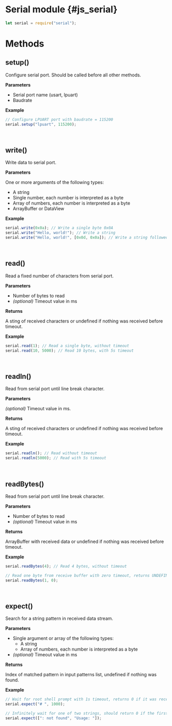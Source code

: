 # Serial module {#js_serial}

```js
let serial = require("serial");
```
# Methods

## setup()
Configure serial port. Should be called before all other methods.

**Parameters**

- Serial port name (usart, lpuart)
- Baudrate

**Example**

```js
// Configure LPUART port with baudrate = 115200
serial.setup("lpuart", 115200);
```

<br>

## write()
Write data to serial port.

**Parameters**

One or more arguments of the following types:
- A string
- Single number, each number is interpreted as a byte
- Array of numbers, each number is interpreted as a byte
- ArrayBuffer or DataView

**Example**

```js
serial.write(0x0a); // Write a single byte 0x0A
serial.write("Hello, world!"); // Write a string
serial.write("Hello, world!", [0x0d, 0x0a]); // Write a string followed by two bytes
```

<br>

## read()
Read a fixed number of characters from serial port.

**Parameters**

- Number of bytes to read
- *(optional)* Timeout value in ms

**Returns**

A sting of received characters or undefined if nothing was received before timeout.

**Example**

```js
serial.read(1); // Read a single byte, without timeout
serial.read(10, 5000); // Read 10 bytes, with 5s timeout
```

<br>

## readln()
Read from serial port until line break character.

**Parameters**

*(optional)* Timeout value in ms.

**Returns**

A sting of received characters or undefined if nothing was received before timeout.

**Example**

```js
serial.readln(); // Read without timeout
serial.readln(5000); // Read with 5s timeout
```

<br>

## readBytes()
Read from serial port until line break character.

**Parameters**

- Number of bytes to read
- *(optional)* Timeout value in ms

**Returns**

ArrayBuffer with received data or undefined if nothing was received before timeout.

**Example**

```js
serial.readBytes(4); // Read 4 bytes, without timeout

// Read one byte from receive buffer with zero timeout, returns UNDEFINED if Rx buffer is empty
serial.readBytes(1, 0);
```

<br>

## expect()
Search for a string pattern in received data stream.

**Parameters**

- Single argument or array of the following types:
    - A string
    - Array of numbers, each number is interpreted as a byte
- *(optional)* Timeout value in ms

**Returns**

Index of matched pattern in input patterns list, undefined if nothing was found.

**Example**

```js
// Wait for root shell prompt with 1s timeout, returns 0 if it was received before timeout, undefined if not
serial.expect("# ", 1000); 

// Infinitely wait for one of two strings, should return 0 if the first string got matched, 1 if the second one
serial.expect([": not found", "Usage: "]);
```